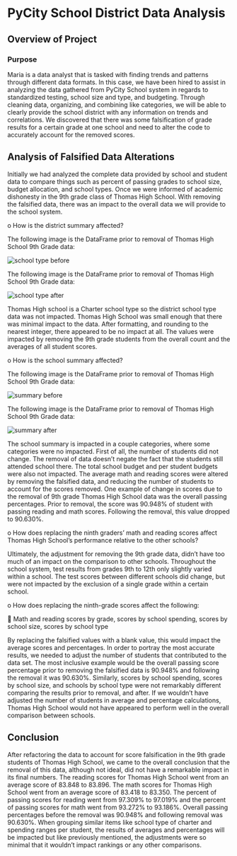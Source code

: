 # PyCity School District Data Analysis

## Overview of Project

### Purpose
Maria is a data analyst that is tasked with finding trends and patterns through different data formats. In this case, we have been hired to assist in analyzing the data gathered from PyCity School system in regards to standardized testing, school size and type, and budgeting.  Through cleaning data, organizing, and combining like categories, we will be able to clearly provide the school district with any information on trends and correlations. We discovered that there was some falsification of grade results for a certain grade at one school and need to alter the code to accurately account for the removed scores.

## Analysis of Falsified Data Alterations
Initially we had analyzed the complete data provided by school and student data to compare things such as percent of passing grades to school size, budget allocation, and school types. Once we were informed of academic dishonesty in the 9th grade class of Thomas High School. With removing the falsified data, there was an impact to the overall data we will provide to the school system.

o	How is the district summary affected?

The following image is the DataFrame prior to removal of Thomas High School 9th Grade data:

![school type before](https://user-images.githubusercontent.com/100329223/161460404-2b64f6fb-e2ba-4412-8fd6-f6752fe36ff5.png)

The following image is the DataFrame prior to removal of Thomas High School 9th Grade data:

![school type after](https://user-images.githubusercontent.com/100329223/161460425-c1c3557c-c387-4215-a45b-4ee762e665c8.png)

Thomas High school is a Charter school type so the district school type data was not impacted.  Thomas High School was small enough that there was minimal impact to the data. After formatting, and rounding to the nearest integer, there appeared to be no impact at all. The values were impacted by removing the 9th grade students from the overall count and the averages of all student scores. 

o	How is the school summary affected?

The following image is the DataFrame prior to removal of Thomas High School 9th Grade data:

![summary before](https://user-images.githubusercontent.com/100329223/161463019-6020b000-a2f2-453a-b077-103d11558f8f.png)

The following image is the DataFrame prior to removal of Thomas High School 9th Grade data:

![summary after](https://user-images.githubusercontent.com/100329223/161463038-452b8b5a-858a-4332-91f4-0b2a2b720e10.png)

The school summary is impacted in a couple categories, where some categories were no impacted. First of all, the number of students did not change. The removal of data doesn’t negate the fact that the students still attended school there. The total school budget and per student budgets were also not impacted.  The average math and reading scores were altered by removing the falsified data, and reducing the number of students to account for the scores removed. One example of change in scores due to the removal of 9th grade Thomas High School data was the overall passing percentages. Prior to removal, the score was 90.948% of student with passing reading and math scores. Following the removal, this value dropped to 90.630%.

o	How does replacing the ninth graders’ math and reading scores affect Thomas High School’s performance relative to the other schools?

Ultimately, the adjustment for removing the 9th grade data, didn’t have too much of an impact on the comparison to other schools. Throughout the school system, test results from grades 9th to 12th only slightly varied within a school. The test scores between different schools did change, but were not impacted by the exclusion of a single grade within a certain school.

o	How does replacing the ninth-grade scores affect the following:

	Math and reading scores by grade, scores by school spending, scores by school size, scores by school type

By replacing the falsified values with a blank value, this would impact the average scores and percentages. In order to portray the most accurate results, we needed to adjust the number of students that contributed to the data set. The most inclusive example would be the overall passing score percentage prior to removing the falsified data is 90.948% and following the removal it was 90.630%. Similarly, scores by school spending, scores by school size, and schools by school type were not remarkably different comparing the results prior to removal, and after. If we wouldn’t have adjusted the number of students in average and percentage calculations, Thomas High School would not have appeared to perform well in the overall comparison between schools. 

## Conclusion
After refactoring the data to account for score falsification in the 9th grade students of Thomas High School, we came to the overall conclusion that the removal of this data, although not ideal, did not have a remarkable impact in its final numbers. The reading scores for Thomas High School went from an average score of 83.848 to 83.896. The math scores for Thomas High School went from an average score of 83.418 to 83.350.  The percent of passing scores for reading went from 97.309% to 97.019% and the percent of passing scores for math went from 93.272% to 93.186%. Overall passing percentages before the removal was 90.948% and following removal was 90.630%. When grouping similar items like school type of charter and spending ranges per student, the results of averages and percentages will be impacted but like previously mentioned, the adjustments were so minimal that it wouldn’t impact rankings or any other comparisons.
